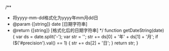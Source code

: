 /**
 * 将yyyy-mm-dd格式化为yyyy年mm月dd日
 * @param  {[string]} date [日期字符串]
 * @return {[string]}      [格式化后的日期字符串]
 */
function getDateString(date) {
    var ds = date.split('-');
    var str = '';
    str += ds[0] + '年' + ds[1] + '月';
    if ($('#precision').val() == 1) {
        str += ds[2] + '日';
    }
    return str;
}